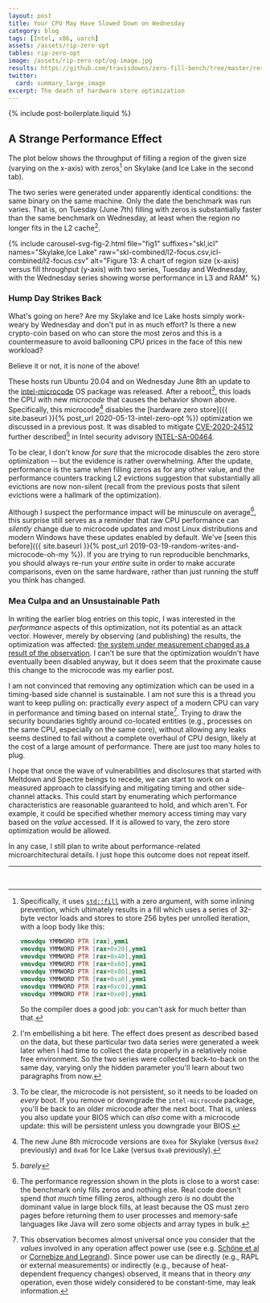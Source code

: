 ```yaml
---
layout: post
title: Your CPU May Have Slowed Down on Wednesday
category: blog
tags: [Intel, x86, uarch]
assets: /assets/rip-zero-opt
tables: rip-zero-opt
image: /assets/rip-zero-opt/og-image.jpg
results: https://github.com/travisdowns/zero-fill-bench/tree/master/results/post3
twitter:
  card: summary_large_image
excerpt: The death of hardware store optimization
---
```


{% include post-boilerplate.liquid %}

## A Strange Performance Effect

The plot below shows the throughput of filling a region of the given size (varying on the x-axis) with zeros[^stdfill] on Skylake (and Ice Lake in the second tab).

The two series were generated under apparently identical conditions: the same binary on the same machine. Only the date the benchmark was run varies. That is, on Tuesday (June 7th) filling with zeros is substantially faster than the same benchmark on Wednesday, at least when the region no longer fits in the L2 cache[^whitelie].


{% include carousel-svg-fig-2.html file="fig1" suffixes="skl,icl" names="Skylake,Ice Lake"
    raw="skl-combined/l2-focus.csv,icl-combined/l2-focus.csv"
    alt="Figure 13: A chart of region size (x-axis) versus fill throughput (y-axis) with two series, Tuesday and Wednesday, with the Wednesday series showing worse performance in L3 and RAM" %}

### Hump Day Strikes Back

What's going on here? Are my Skylake and Ice Lake hosts simply work-weary by Wednesday and don't put in as much effort? Is there a new crypto-coin based on who can store the most zeros and this is a countermeasure to avoid ballooning CPU prices in the face of this new workload?

Believe it or not, it is none of the above!

These hosts run Ubuntu 20.04 and on Wednesday June 8th an update to the [intel-microcode](https://launchpad.net/ubuntu/+source/intel-microcode) OS package was released. After a reboot[^reboot], this loads the CPU with new _microcode_ that causes the behavior shown above. Specifically, this microcode[^versions] disables the [hardware zero store]({{ site.baseurl }}{% post_url 2020-05-13-intel-zero-opt %}) optimization we discussed in a previous post. It was disabled to mitigate [CVE-2020-24512](http://cve.mitre.org/cgi-bin/cvename.cgi?name=CVE-2020-24512) further described[^barely] in Intel security advisory [INTEL-SA-00464](https://www.intel.com/content/www/us/en/security-center/advisory/intel-sa-00464.html).

To be clear, I don't know _for sure_ that the microcode disables the zero store optimization -- but the evidence is rather overwhelming. After the update, performance is the same when filling zeros as for any other value, and the performance counters tracking L2 evictions suggestion that substantially all evictions are now non-silent (recall from the previous posts that silent evictions were a hallmark of the optimization).

Although I suspect the performance impact will be minuscule on average[^impact], this surprise still serves as a reminder that raw CPU performance can _silently_ change due to microcode updates and most Linux distributions and modern Windows have these updates enabled by default. We've [seen this before]({{ site.baseurl }}{% post_url 2019-03-19-random-writes-and-microcode-oh-my %}). If you are trying to run reproducible benchmarks, you should always re-run your _entire_ suite in order to make accurate comparisons, even on the same hardware, rather than just running the stuff you think has changed.

### Mea Culpa and an Unsustainable Path

In writing the earlier blog entries on this topic, I was interested in the _performance_ aspects of this optimization, not its potential as an attack vector. However, merely by observing (and publishing) the results, the optimization was affected: [the system under measurement changed as a result of the observation](https://en.wikipedia.org/wiki/Measurement_problem). I can't be sure that the optimization wouldn't have eventually been disabled anyway, but it does seem that the proximate cause this change to the microcode was my earlier post.

I am not convinced that removing any optimization which can be used in a timing-based side channel is sustainable. I am not sure this is a thread you want to keep pulling on: practically _every_ aspect of a modern CPU can vary in performance and timing based on internal state[^power]. Trying to draw the security boundaries tightly around co-located entities (e.g., processes on the same CPU, especially on the same core), without allowing any leaks seems destined to fail without a complete overhaul of CPU design, likely at the cost of a large amount of performance. There are just too many holes to plug.

I hope that once the wave of vulnerabilities and disclosures that started with Meltdown and Spectre beings to recede, we can start to work on a measured approach to classifying and mitigating timing and other side-channel attacks. This could start by enumerating which performance characteristics are reasonable guaranteed to hold, and which aren't. For example, it could be specified whether memory access timing may vary based on the _value_ accessed. If it is allowed to vary, the zero store optimization would be allowed.

In any case, I still plan to write about performance-related microarchitectural details. I just hope this outcome does not repeat itself.

---
<br>

[^barely]: _barely_

[^versions]: The new June 8th microcode versions are `0xea` for Skylake (versus `0xe2` previously) and `0xa6` for Ice Lake (versus `0xa0` previously). 

[^reboot]: To be clear, the microcode is not persistent, so it needs to be loaded on _every_ boot. If you remove or downgrade the `intel-microcode` package, you'll be back to an older microcode after the next boot. That is, unless you also update your BIOS which can _also_ come with a microcode update: this will be persistent unless you downgrade your BIOS.

[^stdfill]:
    Specifically, it uses [`std::fill`](https://en.cppreference.com/w/cpp/algorithm/fill) with a zero argument, with some inlining prevention, which ultimately results in a fill which uses a series of 32-byte vector loads and stores to store 256 bytes per unrolled iteration, with a loop body like this:
    ~~~nasm
    vmovdqu YMMWORD PTR [rax],ymm1
    vmovdqu YMMWORD PTR [rax+0x20],ymm1
    vmovdqu YMMWORD PTR [rax+0x40],ymm1
    vmovdqu YMMWORD PTR [rax+0x60],ymm1
    vmovdqu YMMWORD PTR [rax+0x80],ymm1
    vmovdqu YMMWORD PTR [rax+0xa0],ymm1
    vmovdqu YMMWORD PTR [rax+0xc0],ymm1
    vmovdqu YMMWORD PTR [rax+0xe0],ymm1
    ~~~
    So the compiler does a good job: you can't ask for much better than that.

[^power]: This observation becomes almost universal once you consider that the _values_ involved in any operation affect power use (see e.g. [Schöne et al](https://arxiv.org/pdf/1905.12468.pdf) or [Cornebize and Legrand](https://hal.inria.fr/hal-02401760/document)). Since power use can be directly (e.g., RAPL or external measurements) or indirectly (e.g., because of heat-dependent frequency changes) observed, it means that in theory _any_ operation, even those widely considered to be constant-time, may leak information.

[^whitelie]: I'm embellishing a bit here. The effect does present as described based on the data, but these particular two data series were generated a week later when I had time to collect the data properly in a relatively noise free environment. So the two series were collected back-to-back on the same day, varying only the hidden parameter you'll learn about two paragraphs from now. 

[^impact]: The performance regression shown in the plots is close to a worst case: the benchmark only fills zeros and nothing else. Real code doesn't spend _that much_ time filling zeros, although zero *is* no doubt the dominant value in large block fills, at least because the OS must zero pages before returning them to user processes and memory-safe languages like Java will zero some objects and array types in bulk.